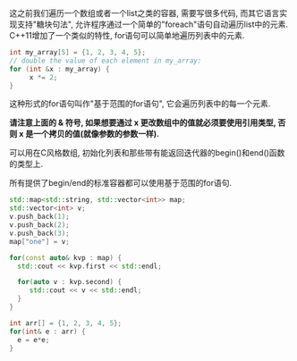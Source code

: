 这之前我们遍历一个数组或者一个list之类的容器, 需要写很多代码, 而其它语言实现支持"糖块句法", 允许程序通过一个简单的"foreach"语句自动遍历list中的元素.
C++11增加了一个类似的特性, for语句可以简单地遍历列表中的元素.

```c++
int my_array[5] = {1, 2, 3, 4, 5};
// double the value of each element in my_array:
for (int &x : my_array) {
     x *= 2;
}
```

这种形式的for语句叫作"基于范围的for语句", 它会遍历列表中的每一个元素.

**请注意上面的 & 符号, 如果想要通过 x 更改数组中的值就必须要使用引用类型, 否则 x 是一个拷贝的值(就像参数的参数一样).**

可以用在C风格数组, 初始化列表和那些带有能返回迭代器的begin()和end()函数的类型上.

所有提供了begin/end的标准容器都可以使用基于范围的for语句.

```c++
std::map<std::string, std::vector<int>> map;
std::vector<int> v;
v.push_back(1);
v.push_back(2);
v.push_back(3);
map["one"] = v;

for(const auto& kvp : map) {
  std::cout << kvp.first << std::endl;

  for(auto v : kvp.second) {
     std::cout << v << std::endl;
  }
}

int arr[] = {1, 2, 3, 4, 5};
for(int& e : arr) {
  e = e*e;
}
```
